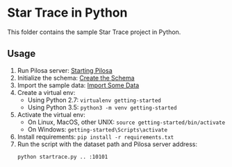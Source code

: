 # Star Trace in Python

This folder contains the sample Star Trace project in Python. 

## Usage

1. Run Pilosa server: [Starting Pilosa](https://www.pilosa.com/docs/getting-started/#starting-pilosa)
2. Initialize the schema: [Create the Schema](https://www.pilosa.com/docs/getting-started/#create-the-schema)
3. Import the sample data: [Import Some Data](https://www.pilosa.com/docs/getting-started/#import-some-data)
4. Create a virtual env:
	* Using Python 2.7: `virtualenv getting-started`
	* Using Python 3.5: `python3 -m venv getting-started`
5. Activate the virtual env:
	* On Linux, MacOS, other UNIX: `source getting-started/bin/activate`
	* On Windows: `getting-started\Scripts\activate`
6. Install requirements: `pip install -r requirements.txt`
7. Run the script with the dataset path and Pilosa server address:
    ```
    python startrace.py .. :10101
    ```
